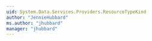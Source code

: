 ```yaml
---
uid: System.Data.Services.Providers.ResourceTypeKind
author: "JennieHubbard"
ms.author: "jhubbard"
manager: "jhubbard"
---
```

